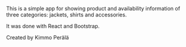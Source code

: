 This is a simple app for showing product and availability information of three categories: jackets, shirts and accessories.

It was done with React and Bootstrap.

Created by Kimmo Perälä
